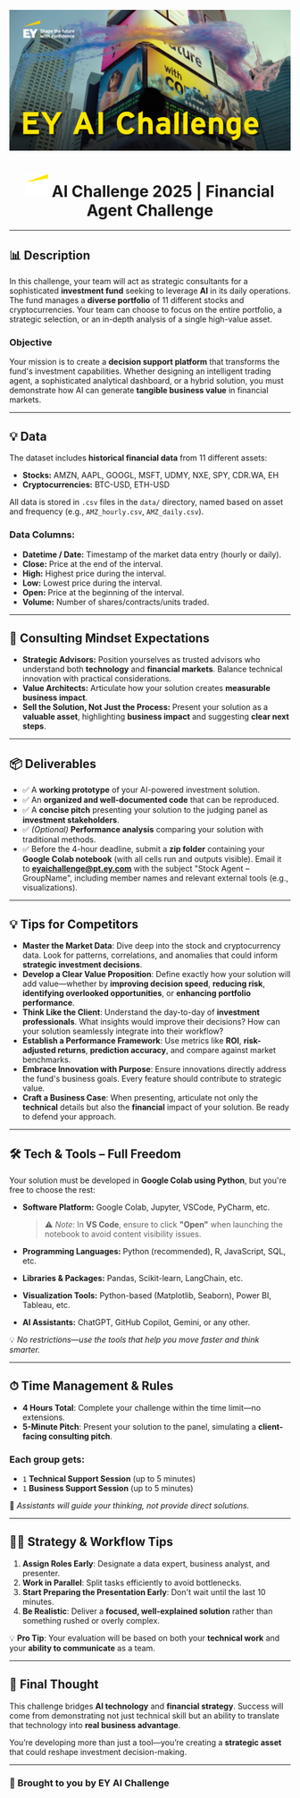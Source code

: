 ![alt text](https://github.com/EYAIChallenge/Overview/blob/main/Banner-EY-1280x640.jpg "EY AI Challenge")

<h1 align="center"> <img src="https://github.com/EYAIChallenge/Overview/blob/main/EY_Logo_Beam_RGB_White_Yellow.png" width="40" alt="Logo"/> AI Challenge 2025 | Financial Agent Challenge </h1>

---

## 📊 Description

In this challenge, your team will act as strategic consultants for a sophisticated **investment fund** seeking to leverage **AI** in its daily operations. The fund manages a **diverse portfolio** of 11 different stocks and cryptocurrencies. Your team can choose to focus on the entire portfolio, a strategic selection, or an in-depth analysis of a single high-value asset.

### **Objective**  
Your mission is to create a **decision support platform** that transforms the fund's investment capabilities. Whether designing an intelligent trading agent, a sophisticated analytical dashboard, or a hybrid solution, you must demonstrate how AI can generate **tangible business value** in financial markets.

---

## 💡 Data

The dataset includes **historical financial data** from 11 different assets:  
- **Stocks:** AMZN, AAPL, GOOGL, MSFT, UDMY, NXE, SPY, CDR.WA, EH  
- **Cryptocurrencies:** BTC-USD, ETH-USD  

All data is stored in `.csv` files in the `data/` directory, named based on asset and frequency (e.g., `AMZ_hourly.csv`, `AMZ_daily.csv`).  

### Data Columns:
- **Datetime / Date:** Timestamp of the market data entry (hourly or daily).
- **Close:** Price at the end of the interval.
- **High:** Highest price during the interval.
- **Low:** Lowest price during the interval.
- **Open:** Price at the beginning of the interval.
- **Volume:** Number of shares/contracts/units traded.

---

## 🎯 Consulting Mindset Expectations

- **Strategic Advisors:** Position yourselves as trusted advisors who understand both **technology** and **financial markets**. Balance technical innovation with practical considerations.
- **Value Architects:** Articulate how your solution creates **measurable business impact**.
- **Sell the Solution, Not Just the Process:** Present your solution as a **valuable asset**, highlighting **business impact** and suggesting **clear next steps**.

---

## 📦 Deliverables

- ✅ A **working prototype** of your AI-powered investment solution.
- ✅ An **organized and well-documented code** that can be reproduced.
- ✅ A **concise pitch** presenting your solution to the judging panel as **investment stakeholders**.
- ✅ *(Optional)* **Performance analysis** comparing your solution with traditional methods.
- ✅ Before the 4-hour deadline, submit a **zip folder** containing your **Google Colab notebook** (with all cells run and outputs visible). Email it to **eyaichallenge@pt.ey.com** with the subject "Stock Agent – GroupName", including member names and relevant external tools (e.g., visualizations).

---

## 💡 Tips for Competitors

- **Master the Market Data**: Dive deep into the stock and cryptocurrency data. Look for patterns, correlations, and anomalies that could inform **strategic investment decisions**.
- **Develop a Clear Value Proposition**: Define exactly how your solution will add value—whether by **improving decision speed**, **reducing risk**, **identifying overlooked opportunities**, or **enhancing portfolio performance**.
- **Think Like the Client**: Understand the day-to-day of **investment professionals**. What insights would improve their decisions? How can your solution seamlessly integrate into their workflow?
- **Establish a Performance Framework**: Use metrics like **ROI**, **risk-adjusted returns**, **prediction accuracy**, and compare against market benchmarks.
- **Embrace Innovation with Purpose**: Ensure innovations directly address the fund's business goals. Every feature should contribute to strategic value.
- **Craft a Business Case**: When presenting, articulate not only the **technical** details but also the **financial** impact of your solution. Be ready to defend your approach.

---

## 🛠 Tech & Tools – Full Freedom

Your solution must be developed in **Google Colab using Python**, but you're free to choose the rest:

- **Software Platform:** Google Colab, Jupyter, VSCode, PyCharm, etc.  
  > ⚠️ *Note*: In **VS Code**, ensure to click **"Open"** when launching the notebook to avoid content visibility issues.
  
- **Programming Languages:** Python (recommended), R, JavaScript, SQL, etc.
- **Libraries & Packages:** Pandas, Scikit-learn, LangChain, etc.
- **Visualization Tools:** Python-based (Matplotlib, Seaborn), Power BI, Tableau, etc.
- **AI Assistants:** ChatGPT, GitHub Copilot, Gemini, or any other.

💡 *No restrictions—use the tools that help you move faster and think smarter.*

---

## ⏱ Time Management & Rules

- **4 Hours Total**: Complete your challenge within the time limit—no extensions.
- **5-Minute Pitch**: Present your solution to the panel, simulating a **client-facing consulting pitch**.

### Each group gets:
- `1` **Technical Support Session** (up to 5 minutes)
- `1` **Business Support Session** (up to 5 minutes)

🔑 *Assistants will guide your thinking, not provide direct solutions.*

---

## 🧑‍💼 Strategy & Workflow Tips

1. **Assign Roles Early**: Designate a data expert, business analyst, and presenter.
2. **Work in Parallel**: Split tasks efficiently to avoid bottlenecks.
3. **Start Preparing the Presentation Early**: Don't wait until the last 10 minutes.
4. **Be Realistic**: Deliver a **focused, well-explained solution** rather than something rushed or overly complex.

💡 **Pro Tip**: Your evaluation will be based on both your **technical work** and your **ability to communicate** as a team.

---

## 💭 Final Thought

This challenge bridges **AI technology** and **financial strategy**. Success will come from demonstrating not just technical skill but an ability to translate that technology into **real business advantage**.

You’re developing more than just a tool—you’re creating a **strategic asset** that could reshape investment decision-making.

---

### 🏁 Brought to you by **EY AI Challenge**
